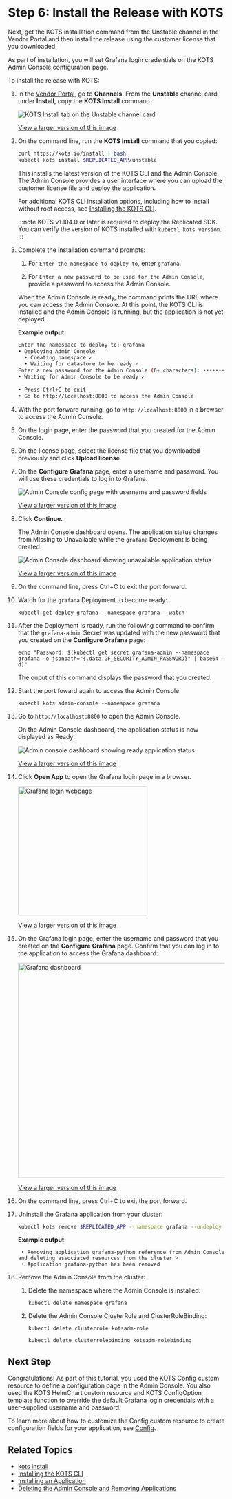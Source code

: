 # Step 6: Install the Release with KOTS

Next, get the KOTS installation command from the Unstable channel in the Vendor Portal and then install the release using the customer license that you downloaded.

As part of installation, you will set Grafana login credentials on the KOTS Admin Console configuration page.

To install the release with KOTS:

1. In the [Vendor Portal](https://vendor.replicated.com), go to **Channels**. From the **Unstable** channel card, under **Install**, copy the **KOTS Install** command.

    ![KOTS Install tab on the Unstable channel card](/images/grafana-unstable-channel.png)

    [View a larger version of this image](/images/grafana-unstable-channel.png)

1. On the command line, run the **KOTS Install** command that you copied:

    ```bash
    curl https://kots.io/install | bash
    kubectl kots install $REPLICATED_APP/unstable
    ```

    This installs the latest version of the KOTS CLI and the  Admin Console. The Admin Console provides a user interface where you can upload the customer license file and deploy the application.

    For additional KOTS CLI installation options, including how to install without root access, see [Installing the KOTS CLI](/reference/kots-cli-getting-started).

    :::note
    KOTS v1.104.0 or later is required to deploy the Replicated SDK. You can verify the version of KOTS installed with `kubectl kots version`.
    :::

1. Complete the installation command prompts:

    1. For `Enter the namespace to deploy to`, enter `grafana`. 

    1. For `Enter a new password to be used for the Admin Console`, provide a password to access the Admin Console.

   When the Admin Console is ready, the command prints the URL where you can access the Admin Console. At this point, the KOTS CLI is installed and the Admin Console is running, but the application is not yet deployed.

   **Example output:**

   ```bash
   Enter the namespace to deploy to: grafana
   • Deploying Admin Console
     • Creating namespace ✓
     • Waiting for datastore to be ready ✓
   Enter a new password for the Admin Console (6+ characters): ••••••••
   • Waiting for Admin Console to be ready ✓
 
   • Press Ctrl+C to exit
   • Go to http://localhost:8800 to access the Admin Console
   ```

1. With the port forward running, go to `http://localhost:8800` in a browser to access the Admin Console.

1. On the login page, enter the password that you created for the Admin Console.

1. On the license page, select the license file that you downloaded previously and click **Upload license**.

1. On the **Configure Grafana** page, enter a username and password. You will use these credentials to log in to Grafana.

     ![Admin Console config page with username and password fields](/images/grafana-config.png)

     [View a larger version of this image](/images/grafana-config.png)

1. Click **Continue**.

     The Admin Console dashboard opens. The application status changes from Missing to Unavailable while the `grafana` Deployment is being created.

     ![Admin Console dashboard showing unavailable application status](/images/grafana-unavailable.png)

     [View a larger version of this image](/images/grafana-unavailable.png)

1. On the command line, press Ctrl+C to exit the port forward.

1. Watch for the `grafana` Deployment to become ready:

    ```
    kubectl get deploy grafana --namespace grafana --watch
    ```

1. After the Deployment is ready, run the following command to confirm that the `grafana-admin` Secret was updated with the new password that you created on the **Configure Grafana** page:

   ```
   echo "Password: $(kubectl get secret grafana-admin --namespace grafana -o jsonpath="{.data.GF_SECURITY_ADMIN_PASSWORD}" | base64 -d)"
   ```

   The ouput of this command displays the password that you created.

1. Start the port foward again to access the Admin Console:

   ```
   kubectl kots admin-console --namespace grafana 
   ```

1. Go to `http://localhost:8800` to open the Admin Console.   

   On the Admin Console dashboard, the application status is now displayed as Ready:

   ![Admin console dashboard showing ready application status](/images/grafana-ready.png)

   [View a larger version of this image](/images/grafana-ready.png)

1. Click **Open App** to open the Grafana login page in a browser.

   <img alt="Grafana login webpage" src="/images/grafana-login.png" width="300px"/>

   [View a larger version of this image](/images/grafana-login.png)

1. On the Grafana login page, enter the username and password that you created on the **Configure Grafana** page. Confirm that you can log in to the application to access the Grafana dashboard:

   <img alt="Grafana dashboard" src="/images/grafana-dashboard.png" width="500px"/>

   [View a larger version of this image](/images/grafana-dashboard.png)

1. On the command line, press Ctrl+C to exit the port forward. 

1. Uninstall the Grafana application from your cluster:

    ```bash
    kubectl kots remove $REPLICATED_APP --namespace grafana --undeploy
    ```
    **Example output**:
    ```
     • Removing application grafana-python reference from Admin Console and deleting associated resources from the cluster ✓
     • Application grafana-python has been removed
    ```

1. Remove the Admin Console from the cluster:  

   1. Delete the namespace where the Admin Console is installed:

      ```
      kubectl delete namespace grafana
      ```
   1. Delete the Admin Console ClusterRole and ClusterRoleBinding:  

      ```
      kubectl delete clusterrole kotsadm-role
      ```
      ```
      kubectl delete clusterrolebinding kotsadm-rolebinding
      ```

## Next Step

Congratulations! As part of this tutorial, you used the KOTS Config custom resource to define a configuration page in the Admin Console. You also used the KOTS HelmChart custom resource and KOTS ConfigOption template function to override the default Grafana login credentials with a user-supplied username and password.

To learn more about how to customize the Config custom resource to create configuration fields for your application, see [Config](/reference/custom-resource-config).

## Related Topics

* [kots install](/reference/kots-cli-install/)
* [Installing the KOTS CLI](/reference/kots-cli-getting-started/)
* [Installing an Application](/enterprise/installing-overview)
* [Deleting the Admin Console and Removing Applications](/enterprise/delete-admin-console)

